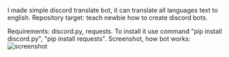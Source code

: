 I made simple discord translate bot, it can translate all languages text to english. Repository target: teach newbie how to create discord bots.

Requirements: discord.py, requests. To install it use command "pip install discord.py", "pip install requests". Screenshot, how bot works:
![screenshot](https://user-images.githubusercontent.com/99448382/186433298-e0bc9ee3-0cfb-425d-9662-b9f4c77a30ab.png)
